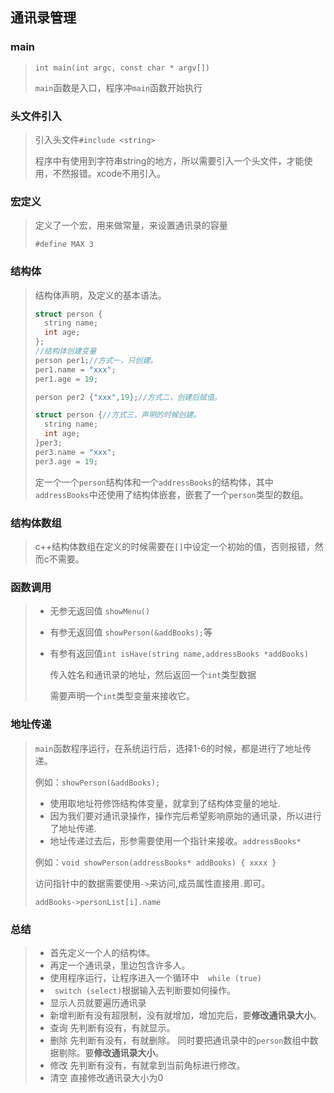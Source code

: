 ## 通讯录管理

### main

> `int main(int argc, const char * argv[]) `
>
> `main`函数是入口，程序冲`main`函数开始执行

### 头文件引入

> 引入头文件`#include <string>`
>
> 程序中有使用到字符串string的地方，所以需要引入一个头文件，才能使用，不然报错。xcode不用引入。

### 宏定义

> 定义了一个宏，用来做常量，来设置通讯录的容量
>
> `#define MAX 3`

### 结构体

> 结构体声明，及定义的基本语法。
>
> ```c++
> struct person {
> 	string name;
>   int age;
> };
> //结构体创建变量
> person per1;//方式一，只创建。
> per1.name = "xxx";
> per1.age = 19;
> 
> person per2 {"xxx",19};//方式二，创建后赋值。
> 
> struct person {//方式三，声明的时候创建。
> 	string name;
>   int age;
> }per3;
> per3.name = "xxx";
> per3.age = 19;
> ```
>
> 定一个一个`person`结构体和一个`addressBooks`的结构体，其中`addressBooks`中还使用了结构体嵌套，嵌套了一个`person`类型的数组。

### 结构体数组

> c++结构体数组在定义的时候需要在`[]`中设定一个初始的值，否则报错，然而c不需要。

### 函数调用

> - 无参无返回值 `showMenu()`
>
> - 有参无返回值 `showPerson(&addBooks);`等
>
> - 有参有返回值`int isHave(string name,addressBooks *addBooks)`
>
>   传入姓名和通讯录的地址，然后返回一个`int`类型数据
>
>   需要声明一个`int`类型变量来接收它。

### 地址传递

> `main`函数程序运行，在系统运行后，选择1-6的时候，都是进行了地址传递。
>
> 例如：`showPerson(&addBooks);`
>
> - 使用取地址符修饰结构体变量，就拿到了结构体变量的地址.
> - 因为我们要对通讯录操作，操作完后希望影响原始的通讯录，所以进行了地址传递.
> - 地址传递过去后，形参需要使用一个指针来接收。`addressBooks*`
>
> 例如：`void showPerson(addressBooks* addBooks) { xxxx }`
>
> 访问指针中的数据需要使用`->`来访问,成员属性直接用`.`即可。
>
> `addBooks->personList[i].name`

### 总结

> - 首先定义一个人的结构体。
> - 再定一个通讯录，里边包含许多人。
> - 使用程序运行，让程序进入一个循环中`  while (true)`
> - ` switch (select)`根据输入去判断要如何操作。
> - 显示人员就要遍历通讯录
> - 新增判断有没有超限制，没有就增加，增加完后，要**修改通讯录大小**。
> - 查询 先判断有没有，有就显示。
> - 删除 先判断有没有，有就删除。 同时要把通讯录中的`person`数组中数据剔除。要**修改通讯录大小**。
> - 修改 先判断有没有，有就拿到当前角标进行修改。
> - 清空 直接修改通讯录大小为0

